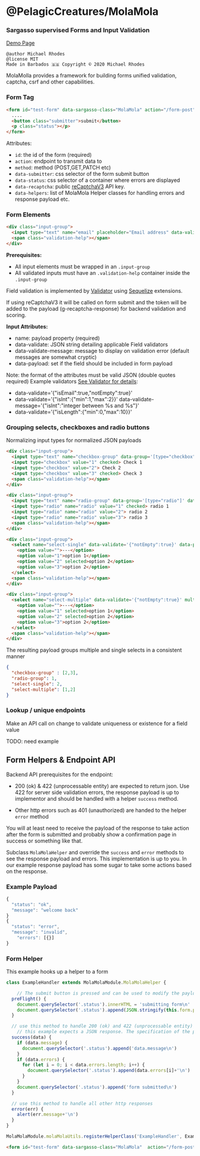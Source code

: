 # @PelagicCreatures/MolaMola

### Sargasso supervised Forms and Input Validation

[Demo Page](https://blog.PelagicCreatures.com/demos/molamola)

```
@author Michael Rhodes
@license MIT
Made in Barbados 🇧🇧 Copyright © 2020 Michael Rhodes
```

MolaMolla provides a framework for building forms unified validation, captcha, csrf and other capabilities.

### Form Tag
```html
<form id="test-form" data-sargasso-class="MolaMola" action="/form-post" method="POST" data-submitter=".submitter" data-status=".status" data-recaptcha="xxx" data-helpers="HelperOne,HelperTwo">
  ....
  <button class="submitter">submit</button>
  <p class="status"></p>
</form>

```
Attributes:
* `id`: the id of the form (required)
* `action`: endpoint to transmit data to
* `method`: method (POST,GET,PATCH etc)
* `data-submitter`: css selector of the form submit button
* `data-status`: css selector of a container where errors are displayed
* `data-recaptcha`: public [reCaptchaV3](https://developers.google.com/recaptcha/docs/v3) API key.
* `data-helpers`: list of MolaMola Helper classes for handling errors and response payload etc.

### Form Elements
```html
<div class="input-group">
  <input type="text" name="email" placeholder="Email address" data-validate='{"isEmail":true,"notEmpty":true}' data-payload>
  <span class="validation-help"></span>
</div>
```
**Prerequisites:**
* All input elements must be wrapped in an `.input-group`
* All validated inputs must have an `.validation-help` container inside the `.input-group`

Field validation is implemented by [Validator](https://www.npmjs.com/package/validator) using  [Sequelize](https://www.npmjs.com/package/sequelize) extensions.

If using reCaptchaV3 it will be called on form submit and the token will be added to the payload (g-recaptcha-response) for backend validation and scoring.

**Input Attributes:**
* name: payload property (required)
* data-validate: JSON string detailing applicable Field validators
* data-validate-message: message to display on validation error (default messages are somewhat cryptic)
* data-payload: set if the field should be included in form payload

Note: the format of the attributes must be valid JSON (double quotes required)
Example validators [See Validator for details](https://www.npmjs.com/package/validator):
* data-validate='{"isEmail":true,"notEmpty":true}'
* data-validate='{"isInt":{"min":1,"max":2}}' data-validate-message='{"isInt":"integer between %s and %s"}'
* data-validate='{"isLength":{"min":0,"max":10}}'

### Grouping selects, checkboxes and radio buttons
Normalizing input types for normalized JSON payloads

```html
<div class="input-group">
  <input type="text" name="checkbox-group" data-group='[type="checkbox"]' data-validate='{"notEmpty":true}' multiple data-payload>
  <input type="checkbox" value="1" checked> Check 1
  <input type="checkbox" value="2"> Check 2
  <input type="checkbox" value="3" checked> Check 3
  <span class="validation-help"></span>
</div>

<div class="input-group">
  <input type="text" name="radio-group" data-group='[type="radio"]' data-payload>
  <input type="radio" name="radio" value="1" checked> radio 1
  <input type="radio" name="radio" value="2"> radio 2
  <input type="radio" name="radio" value="3"> radio 3
  <span class="validation-help"></span>
</div>

<div class="input-group">
  <select name="select-single" data-validate='{"notEmpty":true}' data-payload>
    <option value="">---</option>
    <option value="1">option 1</option>
    <option value="2" selected>option 2</option>
    <option value="3">option 2</option>
  </select>
  <span class="validation-help"></span>
</div>

<div class="input-group">
  <select name="select-multiple" data-validate='{"notEmpty":true}' multiple data-payload>
    <option value="">---</option>
    <option value="1" selected>option 1</option>
    <option value="2" selected>option 2</option>
    <option value="3">option 2</option>
  </select>
  <span class="validation-help"></span>
</div>
```

The resulting payload groups multiple and single selects in a consistent manner
```json
{
  "checkbox-group" : [2,3],
  "radio-group": 1,
  "select-single": 2,
  "select-multiple": [1,2]
}
```

### Lookup / unique endpoints
Make an API call on change to validate uniqueness or existence for a field value

TODO: need example

## Form Helpers & Endpoint API

Backend API prerequisites for the endpoint:

* 200 (ok) & 422 (unprocessable entity) are expected to return json. Use 422 for server side validation errors, the response payload is up to implementor and should be handled with a helper `success` method.

* Other http errors such as 401 (unauthorized) are handed to the helper `error` method

You will at least need to receive the payload of the response to take action after the form is submitted and probably show a confirmation page in success or something like that.

Subclass `MolaMolaHelper` and override the `success` and `error` methods to see the response payload and errors. This implementation is up to you. In our example response payload has some sugar to take some actions based on the response.

### Example Payload
```javascript
{
  "status": "ok",
  "message": "welcome back"
}
{
  "status": "error",
  "message": "invalid",
	"errors": [{}]
}
```

### Form Helper
This example hooks up a helper to a form

```javascript
class ExampleHandler extends MolaMolaModule.MolaMolaHelper {

	// The submit button is pressed and can be used to modify the payload or implement a captcha or something.
  preFlight() {
    document.querySelector('.status').innerHTML = 'submitting form\n'
    document.querySelector('.status').append(JSON.stringify(this.form.payload,null,2) + '\n')
  }

  // use this method to handle 200 (ok) and 422 (unprocessable entity) responses
	// this example expects a JSON response. The specification of the payload is up to you.
  success(data) {
    if (data.message) {
      document.querySelector('.status').append('data.message\n')
    }
    if (data.errors) {
      for (let i = 0; i < data.errors.length; i++) {
        document.querySelector('.status').append(data.errors[i]+'\n')
      }
    }
    document.querySelector('.status').append('form submitted\n')
  }

  // use this method to handle all other http responses
  error(err) {
    alert(err.message+'\n')
  }
}

MolaMolaModule.molaMolaUtils.registerHelperClass('ExampleHandler', ExampleHandler)

```

```html
<form id="test-form" data-sargasso-class="MolaMola"  action="/form-post" method="POST" data-submitter=".submitter" data-status=".status" data-helpers="BoilerplateHandler">
```
